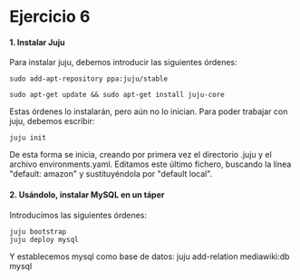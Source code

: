 # Ejercicio 6

#### 1. Instalar Juju

Para instalar juju, debemos introducir las siguientes órdenes:

	sudo add-apt-repository ppa:juju/stable

	sudo apt-get update && sudo apt-get install juju-core

Estas órdenes lo instalarán, pero aún no lo inician. Para poder trabajar con juju, debemos escribir:
	
    juju init

De esta forma se inicia, creando por primera vez el directorio .juju y el archivo environments.yaml. Editamos este último fichero, buscando la línea "default: amazon" y sustituyéndola por "default local".

#### 2. Usándolo, instalar MySQL en un táper

Introducimos las siguientes órdenes:

	juju bootstrap
	juju deploy mysql

Y establecemos mysql como base de datos:
	juju add-relation mediawiki:db mysql
